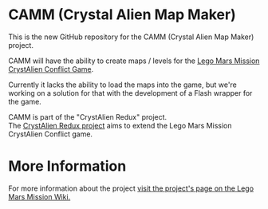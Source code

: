 CAMM (Crystal Alien Map Maker)
=====================

This is the new GitHub repository for the CAMM (Crystal Alien Map Maker) project.

CAMM will have the ability to create maps / levels for the [Lego Mars Mission CrystAlien Conflict Game](http://marsmissionwiki.wikifoundry.com/page/CrystAlien+Conflict).

Currently it lacks the ability to load the maps into the game, but we're working on a solution for that with the development of a Flash wrapper for the game.

CAMM is part of the "CrystAlien Redux" project.<br />
The [CrystAlien Redux project](http://marsmissionwiki.wikifoundry.com/page/CrystAlien+Redux+Project) aims to extend the Lego Mars Mission CrystAlien Conflict game.

# More Information

For more information about the project [visit the project's page on the Lego Mars Mission Wiki.](http://marsmissionwiki.wikifoundry.com/page/CAMM+(Crystal+Alien+Map+Maker))

